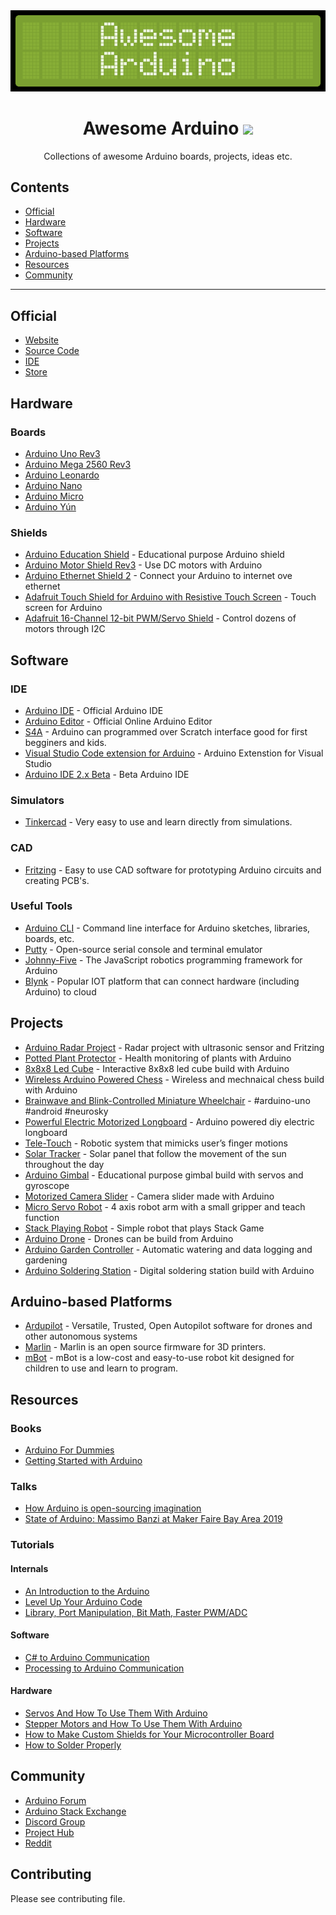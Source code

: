 <div align="center">

<img src="assets/banner.png">

# Awesome Arduino <a href="https://awesome.re"><img src="https://awesome.re/badge.svg"></a><br>

Collections of awesome Arduino boards, projects, ideas etc.

</div>

## Contents
- [Official](#official)
- [Hardware](#️hardware)
- [Software](#software)
- [Projects](#projects)
- [Arduino-based Platforms](#arduino-based-platforms)
- [Resources](#resources)
- [Community](#community)

---

## Official

- [Website](https://arduino.cc)
- [Source Code](https://github.com/arduino/arduino)
- [IDE](https://www.arduino.cc/en/software)
- [Store](https://store.arduino.cc/usa/)


## Hardware 

### Boards 

- [Arduino Uno Rev3](https://store.arduino.cc/usa/arduino-uno-rev3)
- [Arduino Mega 2560 Rev3](https://store.arduino.cc/usa/mega-2560-r3)
- [Arduino Leonardo](https://store.arduino.cc/usa/leonardo)
- [Arduino Nano](https://store.arduino.cc/usa/arduino-nano)
- [Arduino Micro](https://store.arduino.cc/usa/arduino-zero)
- [Arduino Yún](https://store.arduino.cc/usa/arduino-yun)


### Shields

- [Arduino Education Shield](https://store.arduino.cc/usa/education-shield) - Educational purpose Arduino shield
- [Arduino Motor Shield Rev3](https://store.arduino.cc/usa/arduino-motor-shield-rev3) - Use DC motors with Arduino 
- [Arduino Ethernet Shield 2](https://store.arduino.cc/usa/arduino-ethernet-shield-2) - Connect your Arduino to internet ove ethernet
- [Adafruit Touch Shield for Arduino with Resistive Touch Screen](https://www.adafruit.com/product/1651) - Touch screen for Arduino
- [Adafruit 16-Channel 12-bit PWM/Servo Shield](https://www.adafruit.com/product/1411) - Control dozens of motors through I2C


## Software 

### IDE

- [Arduino IDE](https://github.com/arduino/Arduino) - Official Arduino IDE
- [Arduino Editor](https://create.arduino.cc/editor) - Official Online Arduino Editor
- [S4A](http://s4a.cat/) - Arduino can programmed over Scratch interface good for first begginers and kids.
- [Visual Studio Code extension for Arduino](https://marketplace.visualstudio.com/items?itemName=vsciot-vscode.vscode-arduino) - Arduino Extenstion for Visual Studio
- [Arduino IDE 2.x Beta](https://github.com/arduino/arduino-ide) - Beta Arduino IDE

### Simulators

- [Tinkercad](https://www.tinkercad.com/) - Very easy to use and learn directly from simulations.
  
### CAD

- [Fritzing](https://fritzing.org/) - Easy to use CAD software for prototyping Arduino circuits and creating PCB's.

### Useful Tools

- [Arduino CLI](https://github.com/arduino/arduino-cli) - Command line interface for Arduino sketches, libraries, boards, etc.
- [Putty](https://www.putty.org/) - Open-source serial console and terminal emulator
- [Johnny-Five](https://github.com/rwaldron/johnny-five) - The JavaScript robotics programming framework for Arduino
- [Blynk](https://github.com/blynkkk/blynk-library) - Popular IOT platform that can connect hardware (including Arduino) to cloud

## Projects 

- [Arduino Radar Project](https://www.youtube.com/watch?v=kQRYIH2HwfY) - Radar project with ultrasonic sensor and Fritzing
- [Potted Plant Protector](https://www.youtube.com/watch?v=B8F44CyJRRA) - Health monitoring of plants with Arduino
- [8x8x8 Led Cube](https://www.youtube.com/watch?v=T5Aq7cRc-mU) - Interactive 8x8x8 led cube build with Arduino
- [Wireless Arduino Powered Chess](https://www.youtube.com/watch?v=dX37LFv8jWY) - Wireless and mechnaical chess build with Arduino
- [Brainwave and Blink-Controlled Miniature Wheelchair](https://www.youtube.com/watch?v=iFBhTHGXcMQ) - #arduino-uno #android #neurosky
- [Powerful Electric Motorized Longboard](https://www.youtube.com/watch?v=XworvxoQleY) - Arduino powered diy electric longboard
- [Tele-Touch](https://www.youtube.com/watch?v=tMYQEaX3TbA) - Robotic system that mimicks user’s finger motions
- [Solar Tracker](https://www.youtube.com/watch?v=_6QIutZfsFs) - Solar panel that follow the movement of the sun throughout the day
- [Arduino Gimbal](https://www.youtube.com/watch?v=UxABxSADZ6U) - Educational purpose gimbal build with servos and gyroscope
- [Motorized Camera Slider](https://www.youtube.com/watch?v=hEBjbSTLytk) - Camera slider made with Arduino
- [Micro Servo Robot](https://www.youtube.com/watch?v=bLnAJ-mSElE&t=0s) - 4 axis robot arm with a small gripper and teach function
- [Stack Playing Robot](https://www.youtube.com/watch?v=uOsphjtf9Dk) - Simple robot that plays Stack Game
- [Arduino Drone](https://www.youtube.com/watch?v=if9LZTcy_uk) - Drones can be build from Arduino
- [Arduino Garden Controller](https://www.youtube.com/watch?v=O_Q1WKCtWiA) - Automatic watering and data logging and gardening
- [Arduino Soldering Station](https://www.youtube.com/watch?v=UvH49nzpJts) - Digital soldering station build with Arduino


## Arduino-based Platforms

- [Ardupilot](https://ardupilot.org/) - Versatile, Trusted, Open Autopilot software for drones and other autonomous systems
- [Marlin](https://marlinfw.org) - Marlin is an open source firmware for 3D printers.
- [mBot](https://www.makeblock.com/) - mBot is a low-cost and easy-to-use robot kit designed for children to use and learn to program.


## Resources

### Books

- [Arduino For Dummies](https://www.amazon.com/gp/product/1119489547)
- [Getting Started with Arduino](https://www.amazon.com/dp/1449363334)

### Talks

- [How Arduino is open-sourcing imagination](https://www.youtube.com/watch?v=UoBUXOOdLXY)
- [State of Arduino: Massimo Banzi at Maker Faire Bay Area 2019](https://www.youtube.com/watch?v=t1MN5o-qeyQ)

### Tutorials

#### Internals

- [An Introduction to the Arduino](https://www.youtube.com/watch?v=CqrQmQqpHXc)
- [Level Up Your Arduino Code](https://www.youtube.com/watch?v=mhSW_5iuy5k&list=PL1UO27YmKW8P8BlRTncqQ1x_wvFiHu8HI)
- [Library, Port Manipulation, Bit Math, Faster PWM/ADC](https://www.youtube.com/watch?v=EVm0qVJ56II) 

#### Software

- [C# to Arduino Communication](https://www.youtube.com/watch?v=vHeG3Gt6STE)
- [Processing to Arduino Communication](https://www.youtube.com/watch?v=yOMglntmmnA)

#### Hardware

- [Servos And How To Use Them With Arduino](https://www.youtube.com/watch?v=J8atdmEqZsc)
- [Stepper Motors and How To Use Them With Arduino](https://www.youtube.com/watch?v=bkqoKWP4Oy4)
- [How to Make Custom Shields for Your Microcontroller Board](https://www.youtube.com/watch?v=0Hw6-1Gk8eI)
- [How to Solder Properly](https://www.youtube.com/watch?v=VxMV6wGS3NY)


## Community

- [Arduino Forum](https://forum.arduino.cc/)
- [Arduino Stack Exchange](https://arduino.stackexchange.com/)
- [Discord Group](https://discord.gg/jQJFwW7)
- [Project Hub](https://create.arduino.cc/projecthub)
- [Reddit](https://www.reddit.com/r/arduino/)

## Contributing

Please see contributing file.
